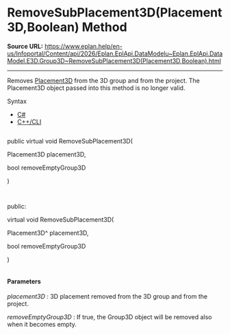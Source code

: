 # RemoveSubPlacement3D(Placement3D,Boolean) Method

**Source URL:** https://www.eplan.help/en-us/Infoportal/Content/api/2026/Eplan.EplApi.DataModelu~Eplan.EplApi.DataModel.E3D.Group3D~RemoveSubPlacement3D(Placement3D,Boolean).html

---

Removes [Placement3D](Eplan.EplApi.DataModelu~Eplan.EplApi.DataModel.E3D.Placement3D.html) from the 3D group and from the project. The Placement3D object passed into this method is no longer valid.

Syntax

- [C#](#i-syntax-CS)
- [C++/CLI](#i-syntax-CPP2005)

```
```
public virtual void RemoveSubPlacement3D( 

   Placement3D placement3D,

   bool removeEmptyGroup3D

)
```
```

```
```
public:

virtual void RemoveSubPlacement3D( 

   Placement3D^ placement3D,

   bool removeEmptyGroup3D

)
```
```

#### Parameters

*placement3D*
:   3D placement removed from the 3D group and from the project.

*removeEmptyGroup3D*
:   If true, the Group3D object will be removed also when it becomes empty.
